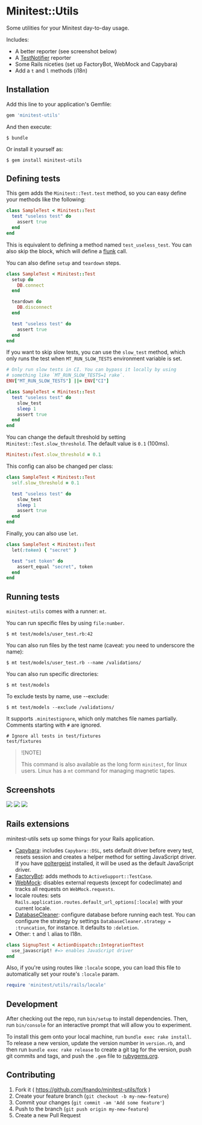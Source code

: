 # Minitest::Utils

Some utilities for your Minitest day-to-day usage.

Includes:

- A better reporter (see screenshot below)
- A [TestNotifier](http://github.com/fnando/test_notifier) reporter
- Some Rails niceties (set up FactoryBot, WebMock and Capybara)
- Add a `t` and `l` methods (i18n)

## Installation

Add this line to your application's Gemfile:

```ruby
gem 'minitest-utils'
```

And then execute:

    $ bundle

Or install it yourself as:

    $ gem install minitest-utils

## Defining tests

This gem adds the `Minitest::Test.test` method, so you can easy define your
methods like the following:

```ruby
class SampleTest < Minitest::Test
  test "useless test" do
    assert true
  end
end
```

This is equivalent to defining a method named `test_useless_test`. You can also
skip the block, which will define a
[flunk](https://github.com/seattlerb/minitest/blob/77120c5b2511c4665610cda06c8058c801b28e7f/lib/minitest/assertions.rb#L477-L480)
call.

You can also define `setup` and `teardown` steps.

```ruby
class SampleTest < Minitest::Test
  setup do
    DB.connect
  end

  teardown do
    DB.disconnect
  end

  test "useless test" do
    assert true
  end
end
```

If you want to skip slow tests, you can use the `slow_test` method, which only
runs the test when `MT_RUN_SLOW_TESTS` environment variable is set.

```ruby
# Only run slow tests in CI. You can bypass it locally by using
# something like `MT_RUN_SLOW_TESTS=1 rake`.
ENV["MT_RUN_SLOW_TESTS"] ||= ENV["CI"]

class SampleTest < Minitest::Test
  test "useless test" do
    slow_test
    sleep 1
    assert true
  end
end
```

You can change the default threshold by setting `Minitest::Test.slow_threshold`.
The default value is `0.1` (100ms).

```ruby
Minitest::Test.slow_threshold = 0.1
```

This config can also be changed per class:

```ruby
class SampleTest < Minitest::Test
  self.slow_threshold = 0.1

  test "useless test" do
    slow_test
    sleep 1
    assert true
  end
end
```

Finally, you can also use `let`.

```ruby
class SampleTest < Minitest::Test
  let(:token) { "secret" }

  test "set token" do
    assert_equal "secret", token
  end
end
```

## Running tests

`minitest-utils` comes with a runner: `mt`.

You can run specific files by using `file:number`.

```console
$ mt test/models/user_test.rb:42
```

You can also run files by the test name (caveat: you need to underscore the
name):

```console
$ mt test/models/user_test.rb --name /validations/
```

You can also run specific directories:

```console
$ mt test/models
```

To exclude tests by name, use --exclude:

```console
$ mt test/models --exclude /validations/
```

It supports `.minitestignore`, which only matches file names partially. Comments
starting with `#` are ignored.

```
# Ignore all tests in test/fixtures
test/fixtures
```

> ![NOTE]
>
> This command is also available as the long form `minitest`, for linux users.
> Linux has a `mt` command for managing magnetic tapes.

## Screenshots

![](https://raw.githubusercontent.com/fnando/minitest-utils/main/screenshots/detect-slow-tests.png)
![](https://raw.githubusercontent.com/fnando/minitest-utils/main/screenshots/replay-command.png)
![](https://raw.githubusercontent.com/fnando/minitest-utils/main/screenshots/slow-tests.png)

## Rails extensions

minitest-utils sets up some things for your Rails application.

- [Capybara](https://github.com/jnicklas/capybara): includes `Capybara::DSL`,
  sets default driver before every test, resets session and creates a helper
  method for setting JavaScript driver. If you have
  [poltergeist](https://github.com/teampoltergeist/poltergeist) installed, it
  will be used as the default JavaScript driver.
- [FactoryBot](https://github.com/thoughtbot/factory_bot): adds methods to
  `ActiveSupport::TestCase`.
- [WebMock](https://github.com/bblimke/webmock): disables external requests
  (except for codeclimate) and tracks all requests on `WebMock.requests`.
- locale routes: sets `Rails.application.routes.default_url_options[:locale]`
  with your current locale.
- [DatabaseCleaner](https://github.com/DatabaseCleaner/database_cleaner):
  configure database before running each test. You can configure the strategy by
  settings `DatabaseCleaner.strategy = :truncation`, for instance. It defaults
  to `:deletion`.
- Other: `t` and `l` alias to I18n.

```ruby
class SignupTest < ActionDispatch::IntegrationTtest
  use_javascript! #=> enables JavaScript driver
end
```

Also, if you're using routes like `:locale` scope, you can load this file to
automatically set your route's `:locale` param.

```ruby
require 'minitest/utils/rails/locale'
```

## Development

After checking out the repo, run `bin/setup` to install dependencies. Then, run
`bin/console` for an interactive prompt that will allow you to experiment.

To install this gem onto your local machine, run `bundle exec rake install`. To
release a new version, update the version number in `version.rb`, and then run
`bundle exec rake release` to create a git tag for the version, push git commits
and tags, and push the `.gem` file to [rubygems.org](https://rubygems.org).

## Contributing

1. Fork it ( https://github.com/fnando/minitest-utils/fork )
2. Create your feature branch (`git checkout -b my-new-feature`)
3. Commit your changes (`git commit -am 'Add some feature'`)
4. Push to the branch (`git push origin my-new-feature`)
5. Create a new Pull Request
